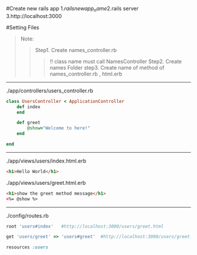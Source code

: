 #Create new rails app
1.$rails new app_name  
2.$rails server  
3.http://localhost:3000 					  

#Setting Files
>Note:  
>>Step1.  Create names_controller.rb
>>>!! class name must call NamesController
>>Step2.  Create names Folder
>>step3.  Create name of method of names_controller.rb , html.erb

***
./app/controllers/users_controller.rb
```ruby
class UsersController < ApplicationController
	def index
	end

	def greet
		@show="Welcome to here!"
	end

end
```
***
./app/views/users/index.html.erb
```html
<h1>Hello World</h1>
```
./app/views/users/greet.html.erb
```html
<h1>show the greet method message</h1>
<%= @show %>
```
***
./config/routes.rb
```ruby
root 'users#index' 	 #http://localhost:3000/users/greet.html

get 'users/greet' => 'users#greet'	#http://localhost:3000/users/greet.html

resources :users
```
